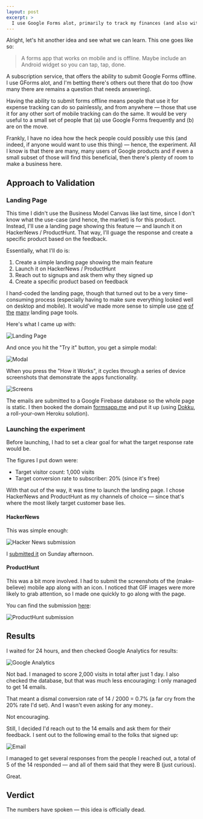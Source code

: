 ```yaml
---
layout: post
excerpt: >
  I use Google Forms alot, primarily to track my finances (and also with calorie counting). One quirk is that they don't have an offline solution &mdash; I'm wondering if there are other people out there that find that valuable enough to pay for.
---
```


Alright, let's hit another idea and see what we can learn. This one goes like so:

> A forms app that works on mobile and is offline. Maybe include an Android widget so you can tap, tap, done.

A subscription service, that offers the ability to submit Google Forms offline. I use GForms alot, and I'm betting there's others out there that do too (how many there are remains a question that needs answering).

Having the ability to submit forms offline means people that use it for expense tracking can do so painlessly, and from anywhere — those that use it for any other sort of mobile tracking can do the same. It would be very useful to a small set of people that (a) use Google Forms frequently and (b) are on the move.

Frankly, I have no idea how the heck people could possibly use this (and indeed, if anyone would want to use this thing) — hence, the experiment. All I know is that there are many, many users of Google products and if even a small subset of those will find this beneficial, then there's plenty of room to make a business here.

## Approach to Validation

### Landing Page

This time I didn't use the Business Model Canvas like last time, since I don't know what the use-case (and hence, the market) is for this product. Instead, I'll use a landing page showing this feature &mdash; and launch it on HackerNews / ProductHunt. That way, I'll guage the response and create a specific product based on the feedback.

Essentially, what I'll do is:
1. Create a simple landing page showing the main feature
2. Launch it on HackerNews / ProductHunt
3. Reach out to signups and ask them why they signed up
4. Create a specific product based on feedback

I hand-coded the landing page, though that turned out to be a very time-consuming process (especially having to make sure everything looked well on desktop and mobile). It would've made more sense to simple use [one](http://unbounce.com) [of](http://instapage.com) [the](http://optimizely.com) [many](http://wix.com) landing page tools.

Here's what I came up with:

![Landing Page](/assets/landing-page-gforms.png)

And once you hit the "Try it" button, you get a simple modal:

![Modal](/assets/modal-gforms.png)

When you press the "How it Works", it cycles through a series of device screenshots that demonstrate the apps functionality.

![Screens](/assets/landing-page-gforms-screens.png)

The emails are submitted to a Google Firebase database so the whole page is static. I then booked the domain [formsapp.me](http://formsapp.me) and put it up (using [Dokku](https://github.com/dokku/dokku), a roll-your-own Heroku solution).

### Launching the experiment

Before launching, I had to set a clear goal for what the target response rate would be.

The figures I put down were:
- Target visitor count: 1,000 visits
- Target conversion rate to subscriber: 20% (since it's free)

With that out of the way, it was time to launch the landing page. I chose HackerNews and ProductHunt as my channels of choice &mdash; since that's where the most likely target customer base lies.

#### HackerNews

This was simple enough:

![Hacker News submission](/assets/landing-page-gforms-hackernews.png)

I [submitted it](https://news.ycombinator.com/item?id=14580353) on Sunday afternoon.

#### ProductHunt

This was a bit more involved. I had to submit the screenshots of the (make-believe) mobile app along with an icon. I noticed that GIF images were more likely to grab attention, so I made one quickly to go along with the page.

You can find the submission [here](https://www.producthunt.com/posts/formsapp):

![ProductHunt submission](/assets/landing-page-gforms-producthunt.png)

## Results

I waited for 24 hours, and then checked Google Analytics for results:

![Google Analytics](/assets/gforms-analytics-result.png)

Not bad. I managed to score 2,000 visits in total after just 1 day. I also checked the database, but that was much less encouraging: I only managed to get 14 emails.

That meant a dismal conversion rate of 14 / 2000 = 0.7% (a far cry from the 20% rate I'd set). And I wasn't even asking for any money..

Not encouraging.

Still, I decided I'd reach out to the 14 emails and ask them for their feedback. I sent out to the following email to the folks that signed up:

![Email](/assets/gforms-email.png)

I managed to get several responses from the people I reached out, a total of 5 of the 14 responded &mdash; and all of them said that they were B (just curious).

Great.

## Verdict

The numbers have spoken — this idea is officially dead.

